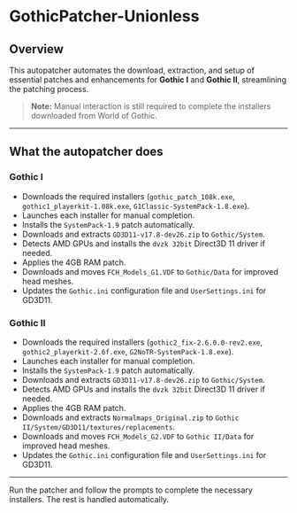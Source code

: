 # GothicPatcher-Unionless

## Overview

This autopatcher automates the download, extraction, and setup of essential patches and enhancements for **Gothic I** and **Gothic II**, streamlining the patching process.

> **Note:** Manual interaction is still required to complete the installers downloaded from World of Gothic.

---

## What the autopatcher does

### Gothic I

- Downloads the required installers (`gothic_patch_108k.exe`, `gothic1_playerkit-1.08k.exe`, `G1Classic-SystemPack-1.8.exe`).
- Launches each installer for manual completion.
- Installs the `SystemPack-1.9` patch automatically.
- Downloads and extracts `GD3D11-v17.8-dev26.zip` to `Gothic/System`.
- Detects AMD GPUs and installs the `dvzk 32bit` Direct3D 11 driver if needed.
- Applies the 4GB RAM patch.
- Downloads and moves `FCH_Models_G1.VDF` to `Gothic/Data` for improved head meshes.
- Updates the `Gothic.ini` configuration file and `UserSettings.ini` for GD3D11.

### Gothic II

- Downloads the required installers (`gothic2_fix-2.6.0.0-rev2.exe`, `gothic2_playerkit-2.6f.exe`, `G2NoTR-SystemPack-1.8.exe`).
- Launches each installer for manual completion.
- Installs the `SystemPack-1.9` patch automatically.
- Downloads and extracts `GD3D11-v17.8-dev26.zip` to `Gothic/System`.
- Detects AMD GPUs and installs the `dvzk 32bit` Direct3D 11 driver if needed.
- Applies the 4GB RAM patch.
- Downloads and extracts `Normalmaps_Original.zip` to `Gothic II/System/GD3D11/textures/replacements`.
- Downloads and moves `FCH_Models_G2.VDF` to `Gothic II/Data` for improved head meshes.
- Updates the `Gothic.ini` configuration file and `UserSettings.ini` for GD3D11.

---

Run the patcher and follow the prompts to complete the necessary installers. The rest is handled automatically.